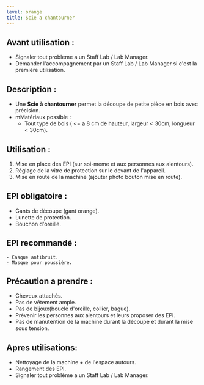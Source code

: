 ```yaml
---
level: orange
title: Scie a chantourner
---
```


## Avant utilisation : 

- Signaler tout probleme a un Staff Lab / Lab Manager.
- Demander l'accompagnement par un Staff Lab / Lab Manager si c'est la première utilisation.

## Description : 

- Une **Scie à chantourner** permet la découpe de petite pièce en bois avec précision.
- mMatériaux possible : 
  - Tout type de bois ( <= a 8 cm de hauteur, largeur < 30cm, longueur < 30cm).

## Utilisation : 

1. Mise en place des EPI (sur soi-meme et aux personnes aux alentours). 
2. Réglage de la vitre de protection sur le devant de l'appareil. 
3. Mise en route de la machine (ajouter photo bouton mise en route). 

## EPI obligatoire : 

- Gants de découpe (gant orange).
- Lunette de protection.
- Bouchon d'oreille.

## EPI recommandé : 

	- Casque antibruit.
	- Masque pour poussière.

## Précaution a prendre : 

- Cheveux attachés.
- Pas de vêtement ample.
- Pas de bijoux(boucle d'oreille, collier, bague).
- Prévenir les personnes aux alentours et leurs proposer des EPI.
- Pas de manutention de la machine durant la découpe et durant la mise sous tension.

## Apres utilisations: 

- Nettoyage de la machine + de l'espace autours.
- Rangement des EPI.
- Signaler tout problème a un Staff Lab / Lab Manager.